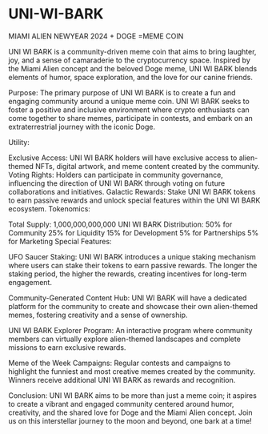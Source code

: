 # UNI-WI-BARK
MIAMI ALIEN NEWYEAR 2024 + DOGE =MEME COIN


UNI WI BARK is a community-driven meme coin that aims to bring laughter, joy, and a sense of camaraderie to the cryptocurrency space. Inspired by the Miami Alien concept and the beloved Doge meme, UNI WI BARK blends elements of humor, space exploration, and the love for our canine friends.

Purpose:
The primary purpose of UNI WI BARK is to create a fun and engaging community around a unique meme coin. UNI WI BARK seeks to foster a positive and inclusive environment where crypto enthusiasts can come together to share memes, participate in contests, and embark on an extraterrestrial journey with the iconic Doge.

Utility:

Exclusive Access: UNI WI BARK holders will have exclusive access to alien-themed NFTs, digital artwork, and meme content created by the community.
Voting Rights: Holders can participate in community governance, influencing the direction of UNI WI BARK through voting on future collaborations and initiatives.
Galactic Rewards: Stake UNI WI BARK tokens to earn passive rewards and unlock special features within the UNI WI BARK ecosystem.
Tokenomics:

Total Supply: 1,000,000,000,000 UNI WI BARK
Distribution:
50% for Community
25% for Liquidity
15% for Development
5% for Partnerships
5% for Marketing
Special Features:

UFO Saucer Staking: UNI WI BARK introduces a unique staking mechanism where users can stake their tokens to earn passive rewards. The longer the staking period, the higher the rewards, creating incentives for long-term engagement.

Community-Generated Content Hub: UNI WI BARK will have a dedicated platform for the community to create and showcase their own alien-themed memes, fostering creativity and a sense of ownership.

UNI WI BARK Explorer Program: An interactive program where community members can virtually explore alien-themed landscapes and complete missions to earn exclusive rewards.

Meme of the Week Campaigns: Regular contests and campaigns to highlight the funniest and most creative memes created by the community. Winners receive additional UNI WI BARK as rewards and recognition.

Conclusion:
UNI WI BARK aims to be more than just a meme coin; it aspires to create a vibrant and engaged community centered around humor, creativity, and the shared love for Doge and the Miami Alien concept. Join us on this interstellar journey to the moon and beyond, one bark at a time!
